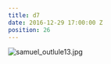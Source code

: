 ```yaml
---
title: d7
date: 2016-12-29 17:00:00 Z
position: 26
---
```


![samuel_outlule13.jpg](/uploads/samuel_outlule13.jpg)